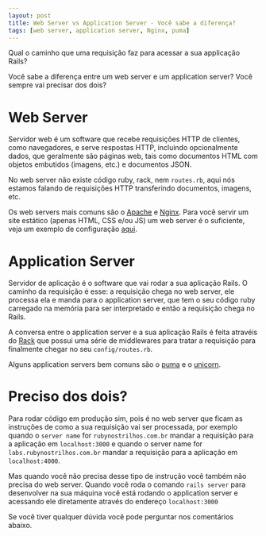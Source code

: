 ```yaml
---
layout: post
title: Web Server vs Application Server - Você sabe a diferença?
tags: [web server, application server, Nginx, puma]
---
```


Qual o caminho que uma requisição faz para acessar a sua applicação Rails?

Você sabe a diferença entre um web server e um application server? Você sempre vai precisar dos dois?

# Web Server

Servidor web é um software que recebe requisições HTTP de clientes, como navegadores, e serve respostas HTTP, incluindo opcionalmente dados, que geralmente são páginas web, tais como documentos HTML com objetos embutidos (imagens, etc.) e documentos JSON.

No web server não existe código ruby, rack, nem `routes.rb`, aqui nós estamos falando de requisições HTTP transferindo documentos, imagens, etc.

Os web servers mais comuns são o [Apache](https://httpd.apache.org/) e [Nginx](https://www.nginx.com/). Para você servir um site estático (apenas HTML, CSS e/ou JS) um web server é o suficiente, veja um exemplo de configuração [aqui](https://www.nginx.com/resources/wiki/start/topics/examples/full/).

# Application Server

Servidor de aplicação é o software que vai rodar a sua aplicação Rails. O caminho da requisição é esse: a requisição chega no web server, ele processa ela e manda para o application server, que tem o seu código ruby carregado na memória para ser interpretado e então a requisição chega no Rails.

A conversa entre o application server e a sua aplicação Rails é feita atravéis do [Rack](/2017/12/07/como-rails-interpreta-as-rotas-rack.html) que possui uma série de middlewares para tratar a requisição para finalmente chegar no seu `config/routes.rb`.

Alguns application servers bem comuns são o [puma](http://puma.io/) e o [unicorn](https://bogomips.org/unicorn/).

# Preciso dos dois?

Para rodar código em produção sim, pois é no web server que ficam as instruções de como a sua requisição vai ser processada, por exemplo quando o `server name` for `rubynostrilhos.com.br` mandar a requisição para a aplicação em `localhost:3000` e quando o server name for `labs.rubynostrilhos.com.br` mandar a requisição para a aplicação em `localhost:4000`.

Mas quando você não precisa desse tipo de instrução você também não precisa do web server. Quando você roda o comando `rails server` para desenvolver na sua máquina você está rodando o application server e acessando ele diretamente através do endereço `localhost:3000`


Se você tiver qualquer dúvida você pode perguntar nos comentários abaixo.
